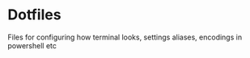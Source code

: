 # Dotfiles

Files for configuring how terminal looks, settings aliases, encodings in powershell etc
